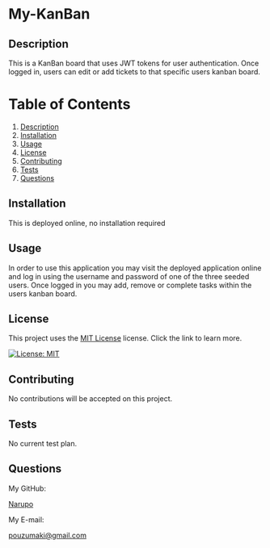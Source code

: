   # My-KanBan

  ## Description

  This is a KanBan board that uses JWT tokens for user authentication. Once logged in, users can edit or add tickets to that specific users kanban board. 

  # Table of Contents
  1. [Description](#description)
  2. [Installation](#installation)
  3. [Usage](#usage)
  4. [License](#license)
  5. [Contributing](#contributing)
  6. [Tests](#tests)
  7. [Questions](#questions)

  ## Installation

  This is deployed online, no installation required

  ## Usage

  In order to use this application you may visit the deployed application online and log in using the username and password of one of the three seeded users. Once logged in you may add, remove or complete tasks within the users kanban board.

  ## License

  This project uses the [MIT License](https://opensource.org/licenses/MIT) license. Click the link to learn more.

  [![License: MIT](https://img.shields.io/badge/License-MIT-yellow.svg)](https://opensource.org/licenses/MIT)

  ## Contributing

  No contributions will be accepted on this project.

  ## Tests

  No current test plan.

  ## Questions

  My GitHub:

  [Narupo](https://www.github.com/Narupo)

  My E-mail:

  pouzumaki@gmail.com
